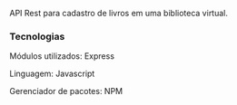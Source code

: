 API Rest para cadastro de livros em uma biblioteca virtual.

### Tecnologias

Módulos utilizados: Express

Linguagem: Javascript

Gerenciador de pacotes: NPM